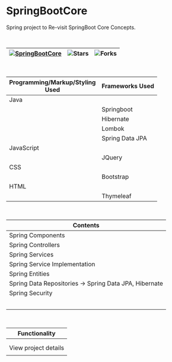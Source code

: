 # SpringBootCore
Spring project to Re-visit SpringBoot Core Concepts.

<br>

| [![SpringBootCore](https://img.shields.io/badge/SpringBootCore-Concepts-<COLOR>.svg)](https://shields.io/) | ![Stars](https://img.shields.io/github/stars/david-kariuki/springbootcore?style=social) | ![Forks](https://img.shields.io/github/forks/david-kariuki/springbootcore?style=social) |
--| --| --|

<br>

| Programming/Markup/Styling<br>Used | Frameworks Used <br> |
|-|-|
| Java |
|| Springboot |
|| Hibernate | 
|| Lombok |
|| Spring Data JPA |
| JavaScript |
|| JQuery |
|CSS|
|| Bootstrap |
|HTML|
|| Thymeleaf |

<br>

| Contents |
|-|
| Spring Components |
| Spring Controllers |
| Spring Services |
| Spring Service Implementation |
| Spring Entities |
| Spring Data Repositories -> Spring Data JPA, Hibernate |
| Spring Security |
||
||
||
||
||

<br>

| Functionality |
| -|
||
||
| View project details |
||

